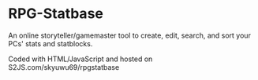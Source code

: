 # RPG-Statbase
An online storyteller/gamemaster tool to create, edit, search, and sort your PCs' stats and statblocks.

Coded with HTML/JavaScript and hosted on S2JS.com/skyuwu69/rpgstatbase

